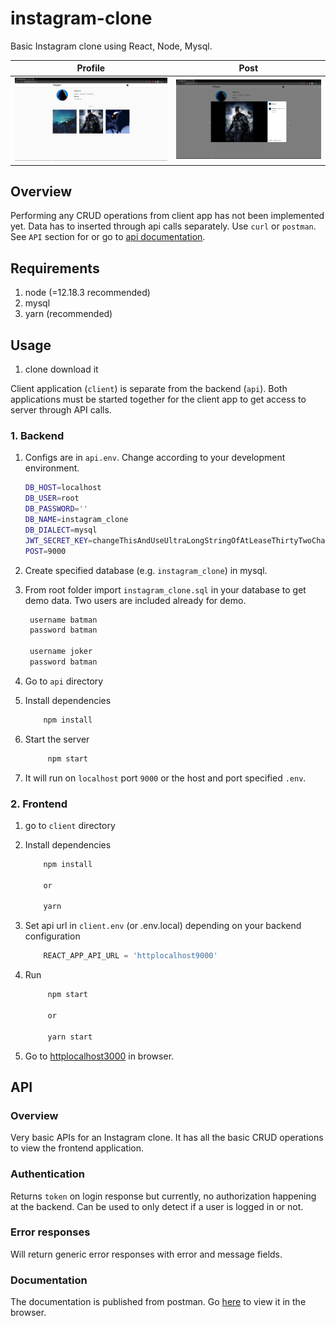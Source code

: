 ﻿# instagram-clone

Basic Instagram clone using React, Node, Mysql.

| Profile  | Post |
| ------------- | ------------- |
| ![alt text](https://github.com/ashik112/instagram-clone/blob/master/screenshots/profile.png?raw=true)  | ![alt text](https://github.com/ashik112/instagram-clone/blob/master/screenshots/modal.png?raw=true)  |

## Overview

Performing any CRUD operations from client app has not been implemented yet.
Data has to inserted through api calls separately. Use `curl` or `postman`. See `API` section for or go to [api documentation](httpsdocumenter.getpostman.comview10049988T1DpDdbV).

## Requirements

1. node (=12.18.3 recommended)
2. mysql
3. yarn (recommended)

## Usage

1. clone  download it

Client application (`client`) is separate from the backend (`api`).
Both applications must be started together for the client app to get access to server through API calls.

### 1. Backend

1. Configs are in `api.env`. Change according to your development environment.

    ```bash
    DB_HOST=localhost
    DB_USER=root
    DB_PASSWORD=''
    DB_NAME=instagram_clone
    DB_DIALECT=mysql
    JWT_SECRET_KEY=changeThisAndUseUltraLongStringOfAtLeaseThirtyTwoCharactersOrSomeSecureHash
    POST=9000
    ```

2. Create specified database (e.g. `instagram_clone`) in mysql.
3. From root folder import `instagram_clone.sql` in your database to get demo data. Two users are included already for demo.

   ```javascript
    username batman
    password batman

    username joker
    password batman
   ```

4. Go to `api` directory
5. Install dependencies

    ```bash
        npm install
    ```

6. Start the server

   ```bash
        npm start
    ```

7. It will run on `localhost` port `9000` or the host and port specified `.env`.

### 2. Frontend

1. go to `client` directory
2. Install dependencies

    ```bash
        npm install

        or

        yarn
    ```

3. Set api url in `client.env` (or .env.local) depending on your backend configuration

    ```javascript
        REACT_APP_API_URL = 'httplocalhost9000'
    ```

4. Run

   ```bash
        npm start

        or

        yarn start
    ```

4. Go to [httplocalhost3000](httplocalhost3000) in browser.

## API

### Overview

Very basic APIs for an Instagram clone. It has all the basic CRUD operations to view the frontend application.

### Authentication

Returns `token` on login response but currently, no authorization happening at the backend. Can be used to only detect if a user is logged in or not.

### Error responses

Will return generic error responses with error and message fields.

### Documentation

The documentation is published from postman.
Go [here](httpsdocumenter.getpostman.comview10049988T1DpDdbV) to view it in the browser.

